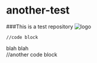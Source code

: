 another-test
============
###This is a test repository
![logo](http://cdn.polarisindustries.com/polaris/vic/2013/images/victory-logo.png)

	//code block

blah blah	
	//another code block


